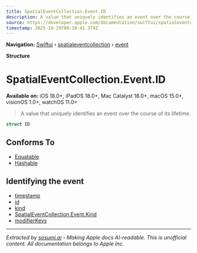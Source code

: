 ```yaml
---
title: SpatialEventCollection.Event.ID
description: A value that uniquely identifies an event over the course of its lifetime.
source: https://developer.apple.com/documentation/swiftui/spatialeventcollection/event/id-swift.struct
timestamp: 2025-10-29T00:10:41.374Z
---
```


**Navigation:** [Swiftui](/documentation/swiftui) › [spatialeventcollection](/documentation/swiftui/spatialeventcollection) › [event](/documentation/swiftui/spatialeventcollection/event)

**Structure**

# SpatialEventCollection.Event.ID

**Available on:** iOS 18.0+, iPadOS 18.0+, Mac Catalyst 18.0+, macOS 15.0+, visionOS 1.0+, watchOS 11.0+

> A value that uniquely identifies an event over the course of its lifetime.

```swift
struct ID
```

## Conforms To

- [Equatable](/documentation/Swift/Equatable)
- [Hashable](/documentation/Swift/Hashable)

## Identifying the event

- [timestamp](/documentation/swiftui/spatialeventcollection/event/timestamp)
- [id](/documentation/swiftui/spatialeventcollection/event/id-swift.property)
- [kind](/documentation/swiftui/spatialeventcollection/event/kind-swift.property)
- [SpatialEventCollection.Event.Kind](/documentation/swiftui/spatialeventcollection/event/kind-swift.enum)
- [modifierKeys](/documentation/swiftui/spatialeventcollection/event/modifierkeys)

---

*Extracted by [sosumi.ai](https://sosumi.ai) - Making Apple docs AI-readable.*
*This is unofficial content. All documentation belongs to Apple Inc.*
